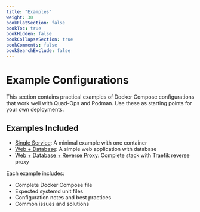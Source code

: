 ```yaml
---
title: "Examples"
weight: 30
bookFlatSection: false
bookToc: true
bookHidden: false
bookCollapseSection: true
bookComments: false
bookSearchExclude: false
---
```


# Example Configurations

This section contains practical examples of Docker Compose configurations that work well with Quad-Ops and Podman. Use these as starting points for your own deployments.

## Examples Included

- [Single Service](/docs/examples/single-service/): A minimal example with one container
- [Web + Database](/docs/examples/web-database/): A simple web application with database
- [Web + Database + Reverse Proxy](/docs/examples/reverse-proxy/): Complete stack with Traefik reverse proxy

Each example includes:
- Complete Docker Compose file
- Expected systemd unit files
- Configuration notes and best practices
- Common issues and solutions